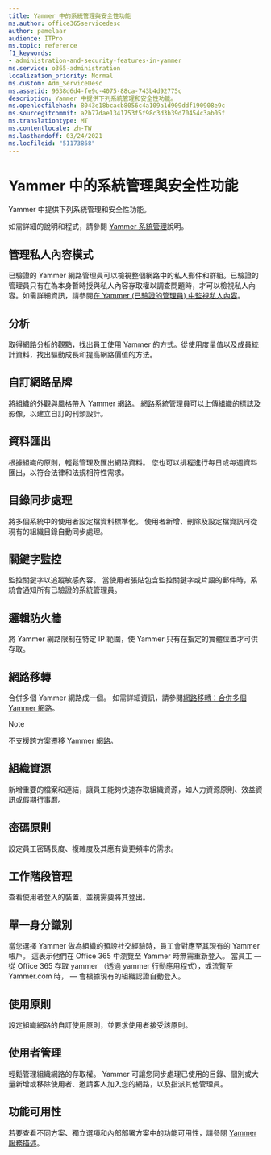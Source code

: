 ```yaml
---
title: Yammer 中的系統管理與安全性功能
ms.author: office365servicedesc
author: pamelaar
audience: ITPro
ms.topic: reference
f1_keywords:
- administration-and-security-features-in-yammer
ms.service: o365-administration
localization_priority: Normal
ms.custom: Adm_ServiceDesc
ms.assetid: 9638d6d4-fe9c-4075-88ca-743b4d92775c
description: Yammer 中提供下列系統管理和安全性功能。
ms.openlocfilehash: 8043e18bcacb8056c4a109a1d909ddf190908e9c
ms.sourcegitcommit: a2b77dae1341753f5f98c3d3b39d70454c3ab05f
ms.translationtype: MT
ms.contentlocale: zh-TW
ms.lasthandoff: 03/24/2021
ms.locfileid: "51173868"
---
```

# <a name="administration-and-security-features-in-yammer"></a>Yammer 中的系統管理與安全性功能

Yammer 中提供下列系統管理和安全性功能。
  
如需詳細的說明和程式，請參閱 [Yammer 系統管理](/yammer/)說明。

## <a name="admin-private-content-mode"></a>管理私人內容模式

已驗證的 Yammer 網路管理員可以檢視整個網路中的私人郵件和群組。已驗證的管理員只有在為本身暫時授與私人內容存取權以調查問題時，才可以檢視私人內容。如需詳細資訊，請參閱[在 Yammer (已驗證的管理員) 中監視私人內容](/yammer/manage-security-and-compliance/monitor-private-content)。

## <a name="analytics"></a>分析

取得網路分析的觀點，找出員工使用 Yammer 的方式。從使用度量值以及成員統計資料，找出驅動成長和提高網路價值的方法。

## <a name="custom-network-branding"></a>自訂網路品牌

將組織的外觀與風格帶入 Yammer 網路。 網路系統管理員可以上傳組織的標誌及影像，以建立自訂的刊頭設計。

## <a name="data-export"></a>資料匯出

根據組織的原則，輕鬆管理及匯出網路資料。 您也可以排程進行每日或每週資料匯出，以符合法律和法規相符性需求。
  
## <a name="directory-synchronization"></a>目錄同步處理

將多個系統中的使用者設定檔資料標準化。 使用者新增、刪除及設定檔資訊可從現有的組織目錄自動同步處理。

## <a name="keyword-monitoring"></a>關鍵字監控

監控關鍵字以追蹤敏感內容。 當使用者張貼包含監控關鍵字或片語的郵件時，系統會通知所有已驗證的系統管理員。

## <a name="logical-firewall"></a>邏輯防火牆

將 Yammer 網路限制在特定 IP 範圍，使 Yammer 只有在指定的實體位置才可供存取。

## <a name="network-migration"></a>網路移轉

合併多個 Yammer 網路成一個。 如需詳細資訊，請參閱[網路移轉：合併多個 Yammer 網路](/yammer/configure-your-yammer-network/consolidate-multiple-yammer-networks)。
  
> [!NOTE]
> 不支援跨方案遷移 Yammer 網路。 

## <a name="organization-resources"></a>組織資源

新增重要的檔案和連結，讓員工能夠快速存取組織資源，如人力資源原則、效益資訊或假期行事曆。
  
## <a name="password-policies"></a>密碼原則

設定員工密碼長度、複雜度及其應有變更頻率的需求。
  
## <a name="session-management"></a>工作階段管理

查看使用者登入的裝置，並視需要將其登出。

## <a name="single-identity"></a>單一身分識別

當您選擇 Yammer 做為組織的預設社交經驗時，員工會對應至其現有的 Yammer 帳戶。 這表示他們在 Office 365 中瀏覽至 Yammer 時無需重新登入。 當員工 &mdash; 從 Office 365 存取 yammer （透過 yammer 行動應用程式），或流覽至 Yammer.com 時， &mdash; 會根據現有的組織認證自動登入。

## <a name="usage-policy"></a>使用原則

設定組織網路的自訂使用原則，並要求使用者接受該原則。

## <a name="user-management"></a>使用者管理

輕鬆管理組織網路的存取權。 Yammer 可讓您同步處理已使用的目錄、個別或大量新增或移除使用者、邀請客人加入您的網路，以及指派其他管理員。

## <a name="feature-availability"></a>功能可用性

若要查看不同方案、獨立選項和內部部署方案中的功能可用性，請參閱 [Yammer 服務描述](yammer-service-description.md)。
